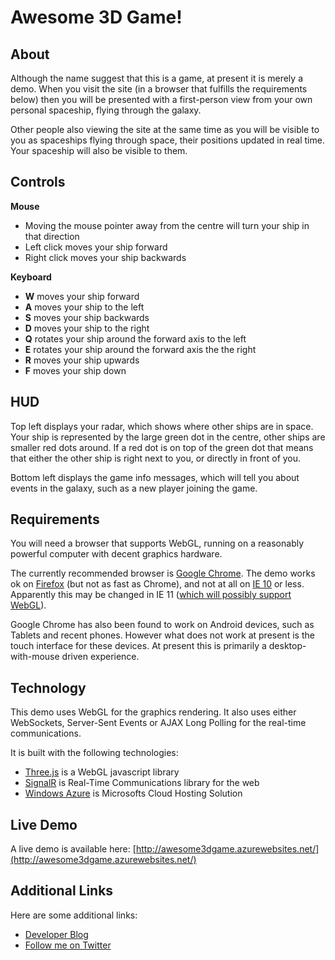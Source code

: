 # Awesome 3D Game! #

## About ##

Although the name suggest that this is a game, at present it is merely a demo. When you visit the site (in a browser that fulfills the requirements below) then you will be presented with a first-person view from your own personal spaceship, flying through the galaxy.

Other people also viewing the site at the same time as you will be visible to you as spaceships flying through space, their positions updated in real time. Your spaceship will also be visible to them.

## Controls ##

**Mouse**

- Moving the mouse pointer away from the centre will turn your ship in that direction
- Left click moves your ship forward
- Right click moves your ship backwards

**Keyboard**

- **W** moves your ship forward
- **A** moves your ship to the left
- **S** moves your ship backwards
- **D** moves your ship to the right
- **Q** rotates your ship around the forward axis to the left
- **E** rotates your ship around the forward axis the the right
- **R** moves your ship upwards
- **F** moves your ship down

## HUD ##

Top left displays your radar, which shows where other ships are in space. Your ship is represented by the large green dot in the centre, other ships are smaller red dots around. If a red dot is on top of the green dot that means that either the other ship is right next to you, or directly in front of you.

Bottom left displays the game info messages, which will tell you about events in the galaxy, such as a new player joining the game.

## Requirements ##

You will need a browser that supports WebGL, running on a reasonably powerful computer with decent graphics hardware.

The currently recommended browser is [Google Chrome](http://www.google.com/chrome/ "Google Chrome"). The demo works ok on [Firefox](http://www.mozilla.org/firefox/ "Firefox") (but not as fast as Chrome), and not at all on [IE 10](http://windows.microsoft.com/en-GB/internet-explorer/download-ie "IE 10") or less. Apparently this may be changed in IE 11 ([which will possibly support WebGL](http://www.theverge.com/2013/3/30/4165204/microsoft-bringing-webgl-support-internet-explorer-11-windows-blue "which will possibly support WebGL")).

Google Chrome has also been found to work on Android devices, such as Tablets and recent phones. However what does not work at present is the touch interface for these devices. At present this is primarily a desktop-with-mouse driven experience. 

## Technology ##

This demo uses WebGL for the graphics rendering. It also uses either WebSockets, Server-Sent Events or AJAX Long Polling for the real-time communications.

It is built with the following technologies:

- [Three.js](http://threejs.org/ "Three.js") is a WebGL javascript library
- [SignalR](http://signalr.net/ "SignalR") is Real-Time Communications library for the web
- [Windows Azure](http://www.windowsazure.com/ "Windows Azure") is Microsofts Cloud Hosting Solution

## Live Demo ##

A live demo is available here: [http://awesome3dgame.azurewebsites.net/](http://awesome3dgame.azurewebsites.net/)

## Additional Links ##

Here are some additional links:

- [Developer Blog](http://tehc0dez.blogspot.co.uk/ "Developer Blog")
- [Follow me on Twitter](https://twitter.com/thesneakybrian "Follow me on Twitter")